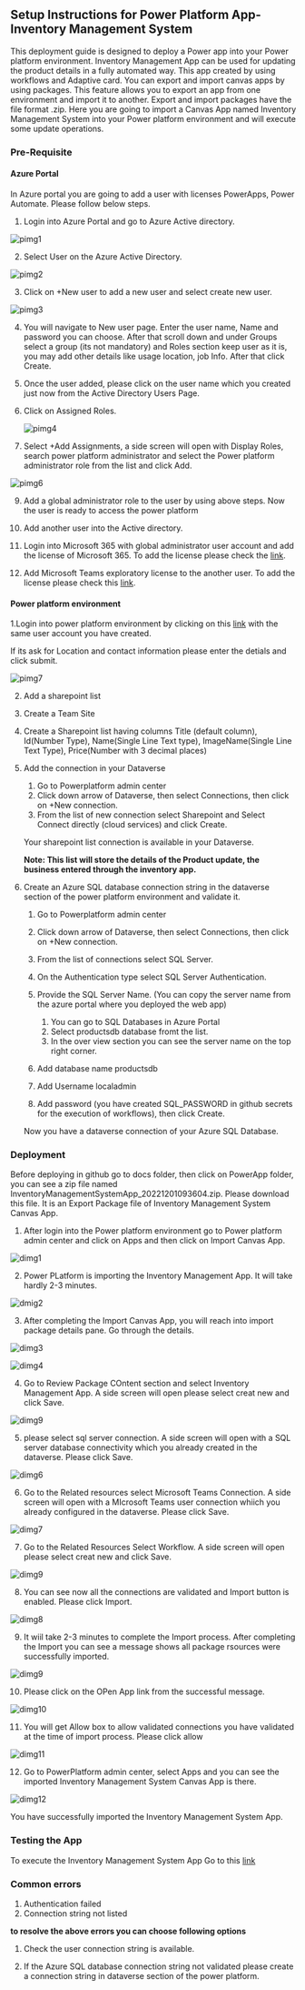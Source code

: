<h2>Setup Instructions for Power Platform App- Inventory Management System</h2>

This deployment guide is designed to deploy a Power app into your Power platform environment. Inventory Management App can be used for updating the product details in a fully automated way. This app created by using workflows and Adaptive card. You can export and import canvas apps by using packages. This feature allows you to export an app from one environment and import it to another. Export and import packages have the file format .zip. Here you are going to import a Canvas App named Inventory Management System into your Power platform environment and will execute some update operations.

<h3>Pre-Requisite</h3>


<h4>Azure Portal</h4>

   In Azure portal you are going to add a user with licenses PowerApps, Power Automate. Please follow below steps.
  
1. Login into Azure Portal and go to Azure Active directory.
      
  ![pimg1](images/papp1.png)
      
2. Select User on the Azure Active Directory.
   
  ![pimg2](images/papp2.png)
   
3. Click on +New user to add a new user and select create new user.
   
  ![pimg3](images/papp3.png)
   
4. You will navigate to New user page. Enter the user name, Name and password you can choose. After that scroll down and under Groups select a group (its not mandatory) and Roles section keep user as it is, you may add other details like usage location, job Info. After that click Create.
    
5. Once the user added, please click on the user name which you created just now from the Active Directory Users Page.

7. Click on Assigned Roles.
   
   ![pimg4](images/papp5.png)
   
8. Select +Add Assignments, a side screen will open with Display Roles, search power platform administrator and select the Power platform administrator role from the list and click Add.

  ![pimg6](images/papp7.png)

9. Add a global administrator role to the user by using above steps. Now the user is ready to access the power platform

10. Add another user into the Active directory. 

11. Login into Microsoft 365 with global administrator user account and add the license of Microsoft 365. To add the license please check the [link](https://learn.microsoft.com/en-us/microsoft-365/commerce/licenses/buy-licenses?view=o365-worldwide).

12. Add Microsoft Teams exploratory license to the another user. To add the license please check this [link](https://learn.microsoft.com/en-us/microsoftteams/teams-exploratory).

<h4>Power platform environment</h4>
  
1.Login into power platform environment by clicking on this [link](https://powerapps.microsoft.com/en-us/) with the same user account you have created.
      
  If its ask for Location and contact information please enter the detials and click submit.
     
  ![pimg7](images/papp8.png)
      
2. Add a sharepoint list     
  
  1. Create a Team Site
  2. Create a Sharepoint list having columns Title (default column), Id(Number Type), Name(Single Line Text type), ImageName(Single Line Text Type), Price(Number with 3 decimal places)
      
3. Add the connection in your Dataverse
   1. Go to Powerplatform admin center
   2. Click down arrow of Dataverse, then select Connections, then click on +New connection.
   3. From the list of new connection select Sharepoint and Select Connect directly (cloud services) and click Create.
         
   Your sharepoint list connection is available in your Dataverse.   
  
   **Note: This list will store the details of the Product update, the business entered through the inventory app.**
  
4. Create an Azure SQL database connection string in the dataverse section of the power platform environment and validate it.
  
   1. Go to Powerplatform admin center
   2. Click down arrow of Dataverse, then select Connections, then click on +New connection.
   3. From the list of connections select SQL Server.
   4. On the Authentication type select SQL Server Authentication.
   5. Provide the SQL Server Name. (You can copy the server name from the azure portal where you deployed the web app)
   
      1. You can go to SQL Databases in Azure Portal
      2. Select productsdb database fromt the list.
      3. In the over view section you can see the server name on the top right corner.
      
   6. Add database name productsdb
   7. Add Username localadmin
   8. Add password (you have created SQL_PASSWORD in github secrets for the execution of workflows), then click Create.
    
    Now you have a dataverse connection of your Azure SQL Database.
    
<h3>Deployment</h3>

Before deploying in github go to docs folder, then click on PowerApp folder, you can see a zip file named InventoryManagementSystemApp_20221201093604.zip. Please download this file. It is an Export Package file of Inventory Management System Canvas App.

 1. After login into the Power platform environment go to Power platform admin center and click on Apps and then click on Import Canvas App.
  
  ![dimg1](images/depap1.png)
  
 2. Power PLatform is importing the Inventory Management App. It will take hardly 2-3 minutes.
  
  ![dmig2](images/depap2.png)
  
 3. After completing the Import Canvas App, you will reach into import package details pane. Go through the details.

   ![dimg3](images/depap3.png)
   
   ![dimg4](images/depap4.png)

   
 4. Go to Review Package COntent section and select Inventory Management App. A side screen will open please select creat new and click Save.
 
   ![dimg9](images/depap9.png)

 5.  please select sql server connection. A side screen will open with a SQL server database connectivity which you already created in the dataverse. Please click Save.
   
   ![dimg6](images/depap5.png)

 6. Go to the Related resources select Microsoft Teams Connection. A side screen will open with a MIcrosoft Teams user connection whiich you already configured in the dataverse. Please click Save.
   
   ![dimg7](images/depap7.png)
   
 7. Go to the Related Resources Select Workflow. A side screen will open please select creat new and click Save.

   ![dimg9](images/depap10.png)

 8. You can see now all the connections are validated and Import button is enabled. Please click Import.

  ![dimg8](images/depap11.png)

 9. It wiil take 2-3 minutes to complete the Import process. After completing the Import you can see a message shows all package rsources were successfully imported.

   ![dimg9](images/depap12.png)
   
 10. Please click on the OPen App link from the successful message.
  
  ![dimg10](images/depap13.png)
  
 11. You will get Allow box to allow validated connections you have validated at the time of import process. Please click allow

  ![dimg11](images/depap14.png)
  
 12. Go to PowerPlatform admin center, select Apps and you can see the imported Inventory Management System Canvas App is there.
   
   ![dimg12](images/depap15.png)
 
 You have successfully imported the Inventory Management System App.
 
 <h3>Testing the App</h3>
   
 To execute the Inventory Management System App Go to this [link](https://github.com/microsoft/ContosoTraders/blob/main/demo-scripts/low-code-development/overview.md) 
 
 
    
<h3>Common errors</h3>
  
  1. Authentication failed
  2. Connection string not listed
    
**to resolve the above errors you can choose following options**    
    
  1. Check the user connection string is available.
    
  2. If the Azure SQL database connection string not validated please create a connection string in dataverse section of the power platform.
